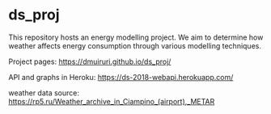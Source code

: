 # ds_proj
This repository hosts an energy modelling project. We aim to determine how weather affects energy consumption through various modelling techniques.

Project pages:
https://dmuiruri.github.io/ds_proj/

API and graphs in Heroku:
https://ds-2018-webapi.herokuapp.com/

weather data source:
https://rp5.ru/Weather_archive_in_Ciampino_(airport),_METAR

